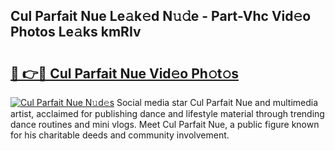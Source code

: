 ## Cul Parfait Nue Le𝚊k𝚎d N𝚞𝚍e - Part-Vhc Vid𝚎o Photos Le𝚊ks kmRIv

# <h2><a href="http://fb46wl.evod.top/?m=Cul+Parfait+Nue">🔗 👉🔴 Cul Parfait Nue Vid𝚎o Ph𝚘t𝚘s</a></h2>

[![Cul Parfait Nue N𝚞d𝚎s](https://i.imgur.com/8V9OHl7.gif)](http://fb46wl.evod.top/?m=Cul+Parfait+Nue)
Social media star Cul Parfait Nue and multimedia artist, acclaimed for publishing dance and lifestyle material through trending dance routines and mini vlogs. Meet Cul Parfait Nue, a public figure known for his charitable deeds and community involvement. 
